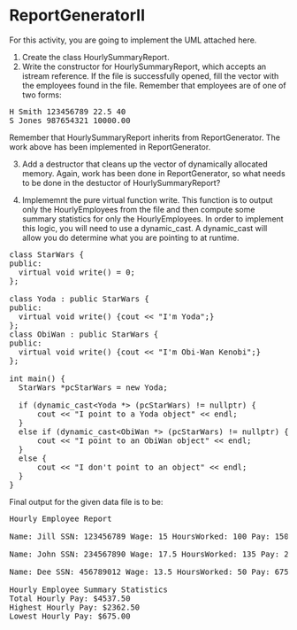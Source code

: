 # ReportGeneratorII

For this activity, you are going to implement the UML attached here.

1. Create the class HourlySummaryReport.
2. Write the constructor for HourlySummaryReport, which accepts an istream reference. If the file is successfully opened, fill the vector with the employees found in the file. Remember that employees are of one of two forms:
<pre>
H Smith 123456789 22.5 40
S Jones 987654321 10000.00
</pre>
Remember that HourlySummaryReport inherits from ReportGenerator. The work above has been implemented in ReportGenerator.

3. Add a destructor that cleans up the vector of dynamically allocated memory. Again, work has been done in ReportGenerator, so what needs to be done in the destuctor of HourlySummaryReport?

4. Implememnt the pure virtual function write. This function is to output only the HourlyEmployees from the file and then compute some summary statistics for only the HourlyEmployees. In order to implement this logic, you will need to use a dynamic_cast. A dynamic_cast will allow you do determine what you are pointing to at runtime.

<pre>
class StarWars {
public:
  virtual void write() = 0;
};

class Yoda : public StarWars {
public:
  virtual void write() {cout << "I'm Yoda";}
};
class ObiWan : public StarWars {
public:
  virtual void write() {cout << "I'm Obi-Wan Kenobi";}
};

int main() {
  StarWars *pcStarWars = new Yoda;
  
  if (dynamic_cast&lt;Yoda *&gt; (pcStarWars) != nullptr) {
      cout << "I point to a Yoda object" << endl;
  }
  else if (dynamic_cast&lt;ObiWan *&gt; (pcStarWars) != nullptr) {
      cout << "I point to an ObiWan object" << endl;
  }
  else {
      cout << "I don't point to an object" << endl;
  }
}
</pre>

Final output for the given data file is to be:

<pre>
Hourly Employee Report

Name: Jill SSN: 123456789 Wage: 15 HoursWorked: 100 Pay: 1500

Name: John SSN: 234567890 Wage: 17.5 HoursWorked: 135 Pay: 2362.5

Name: Dee SSN: 456789012 Wage: 13.5 HoursWorked: 50 Pay: 675

Hourly Employee Summary Statistics
Total Hourly Pay: $4537.50
Highest Hourly Pay: $2362.50
Lowest Hourly Pay: $675.00
</pre>


